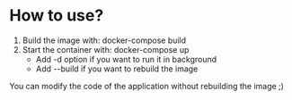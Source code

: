 How to use?
===
1. Build the image with: docker-compose build
2. Start the container with: docker-compose up
    - Add -d option if you want to run it in background
    - Add --build if you want to rebuild the image

You can modify the code of the application without rebuilding the image ;)
